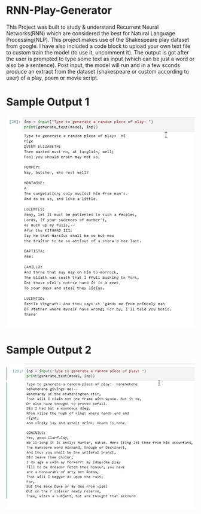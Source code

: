 # RNN-Play-Generator
This Project was built to study & understand Recurrent Neural Networks(RNN) which are considered the best for Natural Language Processing(NLP).
This project makes use of the Shakespeare play dataset from google. I have also included a code block to upload your own text file to custom train the model (to use it, uncomment it).
The output is got after the user is prompted to type some text as input (which can be just a word or also be a sentence). Post input, the model will run and in a few sconds produce an extract from the dataset (shakespeare or custom according to user) of a play, poem or movie script.
# Sample Output 1
<img src="Images/rnnplaygen0.png">


# Sample Output 2
<img src="Images/rnnplaygen1.png">
